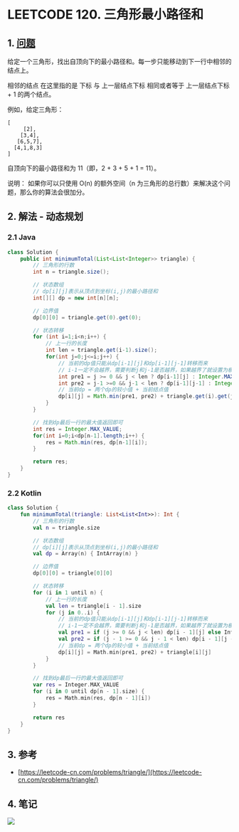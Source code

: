 # LEETCODE 120. 三角形最小路径和

## 1. [问题](https://leetcode-cn.com/problems/triangle)

给定一个三角形，找出自顶向下的最小路径和。每一步只能移动到下一行中相邻的结点上。

相邻的结点 在这里指的是 下标 与 上一层结点下标 相同或者等于 上一层结点下标 + 1 的两个结点。

例如，给定三角形：

```
[
     [2],
    [3,4],
   [6,5,7],
  [4,1,8,3]
]
```

自顶向下的最小路径和为 11（即，2 + 3 + 5 + 1 = 11）。

说明： 如果你可以只使用 O(n) 的额外空间（n 为三角形的总行数）来解决这个问题，那么你的算法会很加分。

## 2. 解法 - 动态规划

### 2.1 Java

```java
class Solution {
    public int minimumTotal(List<List<Integer>> triangle) {
        // 三角形的行数
        int n = triangle.size();

        // 状态数组
        // dp[i][j]表示从顶点到坐标(i,j)的最小路径和
        int[][] dp = new int[n][n];

        // 边界值
        dp[0][0] = triangle.get(0).get(0);

        // 状态转移
        for (int i=1;i<n;i++) {
            // 上一行的长度
            int len = triangle.get(i-1).size();
            for(int j=0;j<=i;j++) {
                // 当前的dp值只能从dp[i-1][j]和dp[i-1][j-1]转移而来
                // i-1一定不会越界，需要判断j和j-1是否越界，如果越界了就设置为极大值
                int pre1 = j >= 0 && j < len ? dp[i-1][j] : Integer.MAX_VALUE;
                int pre2 = j-1 >=0 && j-1 < len ? dp[i-1][j-1] : Integer.MAX_VALUE;
                // 当前dp = 两个dp的较小值 + 当前结点值
                dp[i][j] = Math.min(pre1, pre2) + triangle.get(i).get(j);
            }
        }

        // 找到dp最后一行的最大值返回即可
        int res = Integer.MAX_VALUE;
        for(int i=0;i<dp[n-1].length;i++) {
            res = Math.min(res, dp[n-1][i]);
        }

        return res;
    }
}
```

### 2.2 Kotlin

```kotlin
class Solution {
    fun minimumTotal(triangle: List<List<Int>>): Int {
        // 三角形的行数
        val n = triangle.size

        // 状态数组
        // dp[i][j]表示从顶点到坐标(i,j)的最小路径和
        val dp = Array(n) { IntArray(n) }

        // 边界值
        dp[0][0] = triangle[0][0]

        // 状态转移
        for (i in 1 until n) {
            // 上一行的长度
            val len = triangle[i - 1].size
            for (j in 0..i) {
                // 当前的dp值只能从dp[i-1][j]和dp[i-1][j-1]转移而来
                // i-1一定不会越界，需要判断j和j-1是否越界，如果越界了就设置为极大值
                val pre1 = if (j >= 0 && j < len) dp[i - 1][j] else Integer.MAX_VALUE
                val pre2 = if (j - 1 >= 0 && j - 1 < len) dp[i - 1][j - 1] else Integer.MAX_VALUE
                // 当前dp = 两个dp的较小值 + 当前结点值
                dp[i][j] = Math.min(pre1, pre2) + triangle[i][j]
            }
        }

        // 找到dp最后一行的最大值返回即可
        var res = Integer.MAX_VALUE
        for (i in 0 until dp[n - 1].size) {
            res = Math.min(res, dp[n - 1][i])
        }

        return res
    }
}
```

## 3. 参考

* [https://leetcode-cn.com/problems/triangle/](https://leetcode-cn.com/problems/triangle/)

## 4. 笔记

![](https://777blog.oss-cn-shanghai.aliyuncs.com/leetcode/leetcode-120.jpg)
